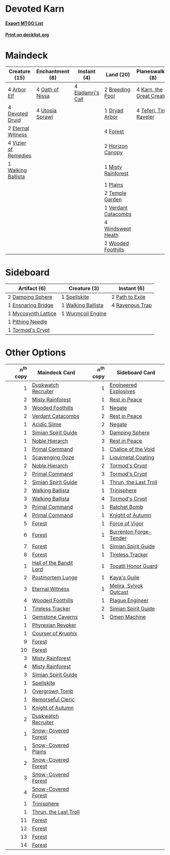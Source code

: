 # Devoted Karn

#### [Export MTGO List](../collection/Devoted%20Karn/Devoted%20Karn.txt)
#### [Print on decklist.org](http://decklist.org/?deckmain=4%09Arbor%20Elf%0A2%09Breeding%20Pool%0A4%09Devoted%20Druid%0A1%09Dryad%20Arbor%0A4%09Eladamri's%20Call%0A2%09Eternal%20Witness%0A4%09Finale%20of%20Devastation%0A4%09Forest%0A2%09Horizon%20Canopy%0A4%09Karn,%20the%20Great%20Creator%0A1%09Misty%20Rainforest%0A4%09Oath%20of%20Nissa%0A1%09Plains%0A1%09Postmortem%20Lunge%0A4%09Teferi,%20Time%20Raveler%0A2%09Temple%20Garden%0A4%09Utopia%20Sprawl%0A1%09Verdant%20Catacombs%0A4%09Vizier%20of%20Remedies%0A1%09Walking%20Ballista%0A4%09Windswept%20Heath%0A2%09Wooded%20Foothills&deckside=2%09Damping%20Sphere%0A1%09Ensnaring%20Bridge%0A1%09Mycosynth%20Lattice%0A2%09Path%20to%20Exile%0A1%09Pithing%20Needle%0A4%09Ravenous%20Trap%0A1%09Spellskite%0A1%09Tormod's%20Crypt%0A1%09Walking%20Ballista%0A1%09Wurmcoil%20Engine)
# Maindeck

|                                         Creature (15)                                         |                                     Enchantment (8)                                      |                                        Instant (4)                                         |                                          Land (20)                                           |                                          Planeswalker (8)                                          |                                           Sorcery (5)                                            |
|-----------------------------------------------------------------------------------------------|------------------------------------------------------------------------------------------|--------------------------------------------------------------------------------------------|----------------------------------------------------------------------------------------------|----------------------------------------------------------------------------------------------------|--------------------------------------------------------------------------------------------------|
|4 [Arbor Elf](http://gatherer.wizards.com/Pages/Card/Details.aspx?multiverseid=442149)         |4 [Oath of Nissa](http://gatherer.wizards.com/Pages/Card/Details.aspx?multiverseid=407650)|4 [Eladamri's Call](http://gatherer.wizards.com/Pages/Card/Details.aspx?multiverseid=442192)|2 [Breeding Pool](http://gatherer.wizards.com/Pages/Card/Details.aspx?multiverseid=97088)     |4 [Karn, the Great Creator](http://gatherer.wizards.com/Pages/Card/Details.aspx?multiverseid=460928)|4 [Finale of Devastation](http://gatherer.wizards.com/Pages/Card/Details.aspx?multiverseid=461087)|
|4 [Devoted Druid](http://gatherer.wizards.com/Pages/Card/Details.aspx?multiverseid=135500)     |4 [Utopia Sprawl](http://gatherer.wizards.com/Pages/Card/Details.aspx?multiverseid=442181)|                                                                                            |1 [Dryad Arbor](http://gatherer.wizards.com/Pages/Card/Details.aspx?multiverseid=136196)      |4 [Teferi, Time Raveler](http://gatherer.wizards.com/Pages/Card/Details.aspx?multiverseid=461148)   |1 [Postmortem Lunge](http://gatherer.wizards.com/Pages/Card/Details.aspx?multiverseid=233054)     |
|2 [Eternal Witness](http://gatherer.wizards.com/Pages/Card/Details.aspx?multiverseid=51628)    |                                                                                          |                                                                                            |4 [Forest](http://gatherer.wizards.com/Pages/Card/Details.aspx?multiverseid=439860)           |                                                                                                    |                                                                                                  |
|4 [Vizier of Remedies](http://gatherer.wizards.com/Pages/Card/Details.aspx?multiverseid=426740)|                                                                                          |                                                                                            |2 [Horizon Canopy](http://gatherer.wizards.com/Pages/Card/Details.aspx?multiverseid=409571)   |                                                                                                    |                                                                                                  |
|1 [Walking Ballista](http://gatherer.wizards.com/Pages/Card/Details.aspx?multiverseid=423848)  |                                                                                          |                                                                                            |1 [Misty Rainforest](http://gatherer.wizards.com/Pages/Card/Details.aspx?multiverseid=405102) |                                                                                                    |                                                                                                  |
|                                                                                               |                                                                                          |                                                                                            |1 [Plains](http://gatherer.wizards.com/Pages/Card/Details.aspx?multiverseid=439856)           |                                                                                                    |                                                                                                  |
|                                                                                               |                                                                                          |                                                                                            |2 [Temple Garden](http://gatherer.wizards.com/Pages/Card/Details.aspx?multiverseid=405112)    |                                                                                                    |                                                                                                  |
|                                                                                               |                                                                                          |                                                                                            |1 [Verdant Catacombs](http://gatherer.wizards.com/Pages/Card/Details.aspx?multiverseid=405113)|                                                                                                    |                                                                                                  |
|                                                                                               |                                                                                          |                                                                                            |4 [Windswept Heath](http://gatherer.wizards.com/Pages/Card/Details.aspx?multiverseid=405115)  |                                                                                                    |                                                                                                  |
|                                                                                               |                                                                                          |                                                                                            |2 [Wooded Foothills](http://gatherer.wizards.com/Pages/Card/Details.aspx?multiverseid=405116) |                                                                                                    |                                                                                                  |


# Sideboard

|                                         Artifact (6)                                         |                                        Creature (3)                                         |                                       Instant (6)                                        |
|----------------------------------------------------------------------------------------------|---------------------------------------------------------------------------------------------|------------------------------------------------------------------------------------------|
|2 [Damping Sphere](http://gatherer.wizards.com/Pages/Card/Details.aspx?multiverseid=443101)   |1 [Spellskite](http://gatherer.wizards.com/Pages/Card/Details.aspx?multiverseid=397743)      |2 [Path to Exile](http://gatherer.wizards.com/Pages/Card/Details.aspx?multiverseid=220511)|
|1 [Ensnaring Bridge](http://gatherer.wizards.com/Pages/Card/Details.aspx?multiverseid=15866)  |1 [Walking Ballista](http://gatherer.wizards.com/Pages/Card/Details.aspx?multiverseid=423848)|4 [Ravenous Trap](http://gatherer.wizards.com/Pages/Card/Details.aspx?multiverseid=197537)|
|1 [Mycosynth Lattice](http://gatherer.wizards.com/Pages/Card/Details.aspx?multiverseid=446209)|1 [Wurmcoil Engine](http://gatherer.wizards.com/Pages/Card/Details.aspx?multiverseid=389756) |                                                                                          |
|1 [Pithing Needle](http://gatherer.wizards.com/Pages/Card/Details.aspx?multiverseid=129526)   |                                                                                             |                                                                                          |
|1 [Tormod's Crypt](http://gatherer.wizards.com/Pages/Card/Details.aspx?multiverseid=389723)   |                                                                                             |                                                                                          |


# Other Options

|*n*<sup>th</sup> copy|                                          Maindeck Card                                          |*n*<sup>th</sup> copy|                                         Sideboard Card                                          |
|--------------------:|-------------------------------------------------------------------------------------------------|--------------------:|-------------------------------------------------------------------------------------------------|
|                    1|[Duskwatch Recruiter](http://gatherer.wizards.com/Pages/Card/Details.aspx?multiverseid=409961)   |                    1|[Engineered Explosives](http://gatherer.wizards.com/Pages/Card/Details.aspx?multiverseid=50139)  |
|                    2|[Misty Rainforest](http://gatherer.wizards.com/Pages/Card/Details.aspx?multiverseid=405102)      |                    1|[Rest in Peace](http://gatherer.wizards.com/Pages/Card/Details.aspx?multiverseid=442021)         |
|                    3|[Wooded Foothills](http://gatherer.wizards.com/Pages/Card/Details.aspx?multiverseid=405116)      |                    1|[Negate](http://gatherer.wizards.com/Pages/Card/Details.aspx?multiverseid=423707)                |
|                    2|[Verdant Catacombs](http://gatherer.wizards.com/Pages/Card/Details.aspx?multiverseid=405113)     |                    2|[Rest in Peace](http://gatherer.wizards.com/Pages/Card/Details.aspx?multiverseid=442021)         |
|                    1|[Acidic Slime](http://gatherer.wizards.com/Pages/Card/Details.aspx?multiverseid=376237)          |                    2|[Negate](http://gatherer.wizards.com/Pages/Card/Details.aspx?multiverseid=423707)                |
|                    1|[Simian Spirit Guide](http://gatherer.wizards.com/Pages/Card/Details.aspx?multiverseid=442137)   |                    3|[Damping Sphere](http://gatherer.wizards.com/Pages/Card/Details.aspx?multiverseid=443101)        |
|                    1|[Noble Hierarch](http://gatherer.wizards.com/Pages/Card/Details.aspx?multiverseid=179434)        |                    3|[Rest in Peace](http://gatherer.wizards.com/Pages/Card/Details.aspx?multiverseid=442021)         |
|                    1|[Primal Command](http://gatherer.wizards.com/Pages/Card/Details.aspx?multiverseid=220571)        |                    1|[Chalice of the Void](http://gatherer.wizards.com/Pages/Card/Details.aspx?multiverseid=442211)   |
|                    1|[Scavenging Ooze](http://gatherer.wizards.com/Pages/Card/Details.aspx?multiverseid=420783)       |                    1|[Liquimetal Coating](http://gatherer.wizards.com/Pages/Card/Details.aspx?multiverseid=389578)    |
|                    2|[Noble Hierarch](http://gatherer.wizards.com/Pages/Card/Details.aspx?multiverseid=179434)        |                    2|[Tormod's Crypt](http://gatherer.wizards.com/Pages/Card/Details.aspx?multiverseid=389723)        |
|                    2|[Primal Command](http://gatherer.wizards.com/Pages/Card/Details.aspx?multiverseid=220571)        |                    3|[Tormod's Crypt](http://gatherer.wizards.com/Pages/Card/Details.aspx?multiverseid=389723)        |
|                    2|[Simian Spirit Guide](http://gatherer.wizards.com/Pages/Card/Details.aspx?multiverseid=442137)   |                    1|[Thrun, the Last Troll](http://gatherer.wizards.com/Pages/Card/Details.aspx?multiverseid=214050) |
|                    2|[Walking Ballista](http://gatherer.wizards.com/Pages/Card/Details.aspx?multiverseid=423848)      |                    1|[Trinisphere](http://gatherer.wizards.com/Pages/Card/Details.aspx?multiverseid=43545)            |
|                    3|[Walking Ballista](http://gatherer.wizards.com/Pages/Card/Details.aspx?multiverseid=423848)      |                    4|[Tormod's Crypt](http://gatherer.wizards.com/Pages/Card/Details.aspx?multiverseid=389723)        |
|                    3|[Primal Command](http://gatherer.wizards.com/Pages/Card/Details.aspx?multiverseid=220571)        |                    1|[Ratchet Bomb](http://gatherer.wizards.com/Pages/Card/Details.aspx?multiverseid=370623)          |
|                    4|[Primal Command](http://gatherer.wizards.com/Pages/Card/Details.aspx?multiverseid=220571)        |                    1|[Knight of Autumn](http://gatherer.wizards.com/Pages/Card/Details.aspx?multiverseid=452933)      |
|                    5|[Forest](http://gatherer.wizards.com/Pages/Card/Details.aspx?multiverseid=439860)                |                    1|[Force of Vigor](http://gatherer.wizards.com/Pages/Card/Details.aspx?multiverseid=464113)        |
|                    6|[Forest](http://gatherer.wizards.com/Pages/Card/Details.aspx?multiverseid=439860)                |                    1|[Burrenton Forge-Tender](http://gatherer.wizards.com/Pages/Card/Details.aspx?multiverseid=438580)|
|                    7|[Forest](http://gatherer.wizards.com/Pages/Card/Details.aspx?multiverseid=439860)                |                    1|[Simian Spirit Guide](http://gatherer.wizards.com/Pages/Card/Details.aspx?multiverseid=442137)   |
|                    8|[Forest](http://gatherer.wizards.com/Pages/Card/Details.aspx?multiverseid=439860)                |                    1|[Tireless Tracker](http://gatherer.wizards.com/Pages/Card/Details.aspx?multiverseid=409997)      |
|                    1|[Hall of the Bandit Lord](http://gatherer.wizards.com/Pages/Card/Details.aspx?multiverseid=77924)|                    1|[Tocatli Honor Guard](http://gatherer.wizards.com/Pages/Card/Details.aspx?multiverseid=435194)   |
|                    2|[Postmortem Lunge](http://gatherer.wizards.com/Pages/Card/Details.aspx?multiverseid=233054)      |                    1|[Kaya's Guile](http://gatherer.wizards.com/Pages/Card/Details.aspx?multiverseid=464154)          |
|                    3|[Eternal Witness](http://gatherer.wizards.com/Pages/Card/Details.aspx?multiverseid=51628)        |                    1|[Melira, Sylvok Outcast](http://gatherer.wizards.com/Pages/Card/Details.aspx?multiverseid=194274)|
|                    4|[Wooded Foothills](http://gatherer.wizards.com/Pages/Card/Details.aspx?multiverseid=405116)      |                    1|[Plague Engineer](http://gatherer.wizards.com/Pages/Card/Details.aspx?multiverseid=464049)       |
|                    1|[Tireless Tracker](http://gatherer.wizards.com/Pages/Card/Details.aspx?multiverseid=409997)      |                    2|[Simian Spirit Guide](http://gatherer.wizards.com/Pages/Card/Details.aspx?multiverseid=442137)   |
|                    1|[Gemstone Caverns](http://gatherer.wizards.com/Pages/Card/Details.aspx?multiverseid=122094)      |                    1|[Omen Machine](http://gatherer.wizards.com/Pages/Card/Details.aspx?multiverseid=233042)          |
|                    1|[Phyrexian Revoker](http://gatherer.wizards.com/Pages/Card/Details.aspx?multiverseid=383343)     |                     |                                                                                                 |
|                    1|[Courser of Kruphix](http://gatherer.wizards.com/Pages/Card/Details.aspx?multiverseid=442153)    |                     |                                                                                                 |
|                    9|[Forest](http://gatherer.wizards.com/Pages/Card/Details.aspx?multiverseid=439860)                |                     |                                                                                                 |
|                   10|[Forest](http://gatherer.wizards.com/Pages/Card/Details.aspx?multiverseid=439860)                |                     |                                                                                                 |
|                    3|[Misty Rainforest](http://gatherer.wizards.com/Pages/Card/Details.aspx?multiverseid=405102)      |                     |                                                                                                 |
|                    4|[Misty Rainforest](http://gatherer.wizards.com/Pages/Card/Details.aspx?multiverseid=405102)      |                     |                                                                                                 |
|                    3|[Simian Spirit Guide](http://gatherer.wizards.com/Pages/Card/Details.aspx?multiverseid=442137)   |                     |                                                                                                 |
|                    1|[Spellskite](http://gatherer.wizards.com/Pages/Card/Details.aspx?multiverseid=397743)            |                     |                                                                                                 |
|                    1|[Overgrown Tomb](http://gatherer.wizards.com/Pages/Card/Details.aspx?multiverseid=405103)        |                     |                                                                                                 |
|                    1|[Remorseful Cleric](http://gatherer.wizards.com/Pages/Card/Details.aspx?multiverseid=447169)     |                     |                                                                                                 |
|                    1|[Knight of Autumn](http://gatherer.wizards.com/Pages/Card/Details.aspx?multiverseid=452933)      |                     |                                                                                                 |
|                    2|[Duskwatch Recruiter](http://gatherer.wizards.com/Pages/Card/Details.aspx?multiverseid=409961)   |                     |                                                                                                 |
|                    1|[Snow-Covered Forest](http://gatherer.wizards.com/Pages/Card/Details.aspx?multiverseid=121192)   |                     |                                                                                                 |
|                    1|[Snow-Covered Plains](http://gatherer.wizards.com/Pages/Card/Details.aspx?multiverseid=121267)   |                     |                                                                                                 |
|                    2|[Snow-Covered Forest](http://gatherer.wizards.com/Pages/Card/Details.aspx?multiverseid=121192)   |                     |                                                                                                 |
|                    3|[Snow-Covered Forest](http://gatherer.wizards.com/Pages/Card/Details.aspx?multiverseid=121192)   |                     |                                                                                                 |
|                    4|[Snow-Covered Forest](http://gatherer.wizards.com/Pages/Card/Details.aspx?multiverseid=121192)   |                     |                                                                                                 |
|                    1|[Trinisphere](http://gatherer.wizards.com/Pages/Card/Details.aspx?multiverseid=43545)            |                     |                                                                                                 |
|                    1|[Thrun, the Last Troll](http://gatherer.wizards.com/Pages/Card/Details.aspx?multiverseid=214050) |                     |                                                                                                 |
|                   11|[Forest](http://gatherer.wizards.com/Pages/Card/Details.aspx?multiverseid=439860)                |                     |                                                                                                 |
|                   12|[Forest](http://gatherer.wizards.com/Pages/Card/Details.aspx?multiverseid=439860)                |                     |                                                                                                 |
|                   13|[Forest](http://gatherer.wizards.com/Pages/Card/Details.aspx?multiverseid=439860)                |                     |                                                                                                 |
|                   14|[Forest](http://gatherer.wizards.com/Pages/Card/Details.aspx?multiverseid=439860)                |                     |                                                                                                 |

